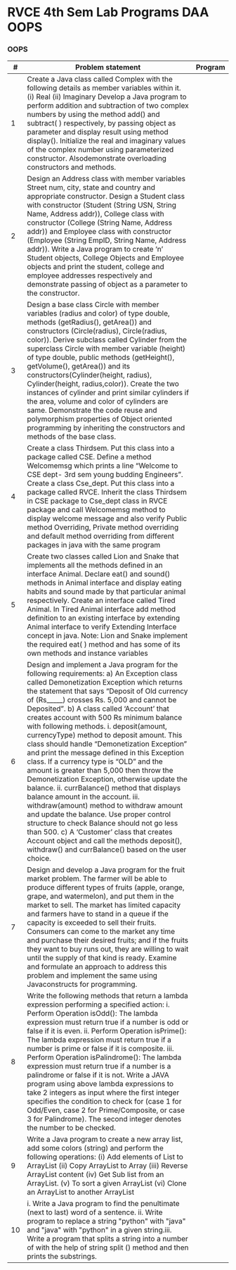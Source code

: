 RVCE 4th Sem Lab Programs DAA OOPS
========

### OOPS


| # | Problem statement | Program |
|---| ----- | -------- |
|1|Create a Java class called Complex with the following details as member variables within it. (i) Real (ii) Imaginary Develop a Java program to perform addition and subtraction of two complex numbers by using the method add() and subtract( ) respectively, by passing object as parameter and display result using method display(). Initialize the real and imaginary values of the complex number using parameterized constructor. Alsodemonstrate overloading constructors and methods.||
|2|Design an Address class with member variables Street num, city, state and country and appropriate constructor. Design a Student class with constructor (Student (String USN, String Name, Address addr)), College class with constructor (College (String Name, Address addr)) and Employee class with constructor (Employee (String EmpID, String Name, Address addr)). Write a Java program to create ‘n’ Student objects, College Objects and Employee objects and print the student, college and employee addresses respectively and demonstrate passing of object as a parameter to the constructor.||
|3|Design a base class Circle with member variables (radius and color) of type double, methods (getRadius(), getArea()) and constructors (Circle(radius), Circle(radius, color)). Derive subclass called Cylinder from the superclass Circle with member variable (height) of type double, public methods (getHeight(), getVolume(), getArea()) and its constructors(Cylinder(height, radius), Cylinder(height, radius,color)). Create the two instances of cylinder and print similar cylinders if the area, volume and color of cylinders are same. Demonstrate the code reuse and polymorphism properties of Object oriented programming by inheriting the constructors and methods of the base class.||
|4|Create a class Thirdsem. Put this class into a package called CSE. Define a method Welcomemsg which prints a line “Welcome to CSE dept- 3rd sem young budding Engineers”. Create a class Cse_dept. Put this class into a package called RVCE. Inherit the class Thirdsem in CSE package to Cse_dept class in RVCE package and call Welcomemsg method to display welcome message and also verify Public method Overriding, Private method overriding and default method overriding from different packages in java with the same program||
|5|Create two classes called Lion and Snake that implements all the methods defined in an interface Animal. Declare eat() and sound() methods in Animal interface and display eating habits and sound made by that particular animal respectively. Create an interface called Tired Animal. In Tired Animal interface add method definition to an existing interface by extending Animal interface to verify Extending Interface concept in java. Note: Lion and Snake implement the required eat( ) method and has some of its own methods and instance variables||
|6|Design and implement a Java program for the following requirements: a) An Exception class called Demonetization Exception which returns the statement that says “Deposit of Old currency of (Rs_____) crosses Rs. 5,000 and cannot be Deposited”. b) A class called ‘Account’ that creates account with 500 Rs minimum balance with following methods. i. deposit(amount, currencyType) method to deposit amount. This class should handle “Demonetization Exception” and print the message defined in this Exception class. If a currency type is “OLD” and the amount is greater than 5,000 then throw the Demonetization Exception, otherwise update the balance. ii. currBalance() method that displays balance amount in the account. iii. withdraw(amount) method to withdraw amount and update the balance. Use proper control structure to check Balance should not go less than 500. c) A ‘Customer’ class that creates Account object and call the methods deposit(), withdraw() and currBalance() based on the user choice.||
|7|Design and develop a Java program for the fruit market problem. The farmer will be able to produce different types of fruits (apple, orange, grape, and watermelon), and put them in the market to sell. The market has limited capacity and farmers have to stand in a queue if the capacity is exceeded to sell their fruits. Consumers can come to the market any time and purchase their desired fruits; and if the fruits they want to buy runs out, they are willing to wait until the supply of that kind is ready. Examine and formulate an approach to address this problem and implement the same using Javaconstructs for programming.||
|8|Write the following methods that return a lambda expression performing a specified action: i. Perform Operation isOdd(): The lambda expression must return true if a number is odd or false if it is even. ii. Perform Operation isPrime(): The lambda expression must return true if a number is prime or false if it is composite. iii. Perform Operation isPalindrome(): The lambda expression must return true if a number is a palindrome or false if it is not. Write a JAVA program using above lambda expressions to take 2 integers as input where the first integer specifies the condition to check for (case 1 for Odd/Even, case 2 for Prime/Composite, or case 3 for Palindrome). The second integer denotes the number to be checked.||
|9|Write a Java program to create a new array list, add some colors (string) and perform the following operations: (i) Add elements of List to ArrayList (ii) Copy ArrayList to Array (iii) Reverse ArrayList content (iv) Get Sub list from an ArrayList. (v) To sort a given ArrayList (vi) Clone an ArrayList to another ArrayList||
|10|i. Write a Java program to find the penultimate (next to last) word of a sentence. ii. Write program to replace a string "python" with "java" and "java" with "python" in a given string.iii. Write a program that splits a string into a number of  with the help of string split () method and then prints the substrings.||
